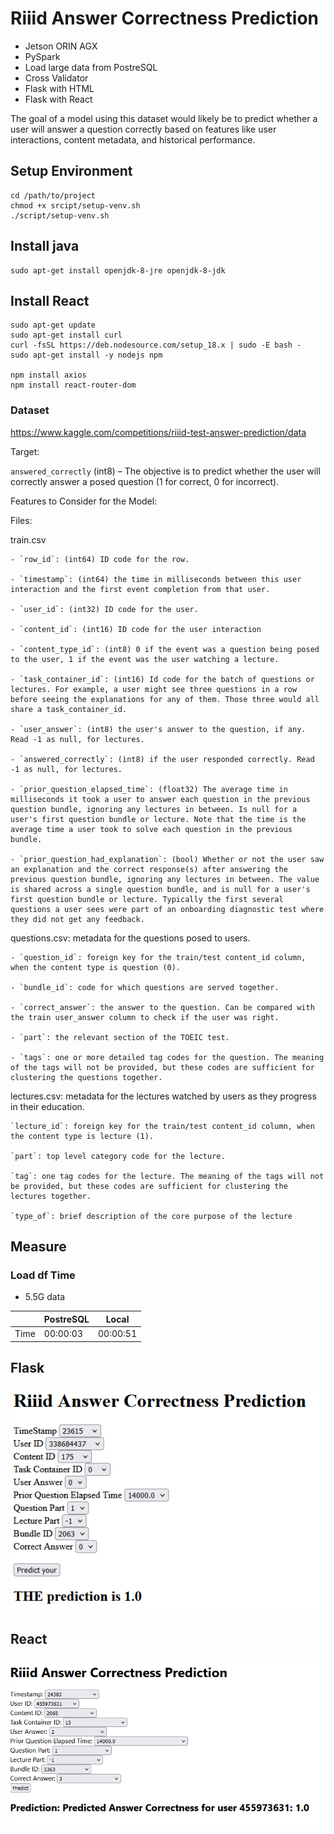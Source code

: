 # Riiid Answer Correctness Prediction

- Jetson ORIN AGX
- PySpark
- Load large data from PostreSQL
- Cross Validator
- Flask with HTML
- Flask with React

The goal of a model using this dataset would likely be to predict whether a user will answer a question correctly based on features like user interactions, content metadata, and historical performance.

## Setup Environment 

```
cd /path/to/project
chmod +x srcipt/setup-venv.sh
./script/setup-venv.sh
```

## Install java

```
sudo apt-get install openjdk-8-jre openjdk-8-jdk
```

## Install React

```
sudo apt-get update
sudo apt-get install curl
curl -fsSL https://deb.nodesource.com/setup_18.x | sudo -E bash -
sudo apt-get install -y nodejs npm

npm install axios
npm install react-router-dom
```

### Dataset

https://www.kaggle.com/competitions/riiid-test-answer-prediction/data

Target:

  `answered_correctly` (int8) – The objective is to predict whether the user will correctly answer a posed question (1 for correct, 0 for incorrect).

Features to Consider for the Model:

  Files: 
  
  train.csv

    - `row_id`: (int64) ID code for the row.

    - `timestamp`: (int64) the time in milliseconds between this user interaction and the first event completion from that user.

    - `user_id`: (int32) ID code for the user.

    - `content_id`: (int16) ID code for the user interaction

    - `content_type_id`: (int8) 0 if the event was a question being posed to the user, 1 if the event was the user watching a lecture.

    - `task_container_id`: (int16) Id code for the batch of questions or lectures. For example, a user might see three questions in a row before seeing the explanations for any of them. Those three would all share a task_container_id.

    - `user_answer`: (int8) the user's answer to the question, if any. Read -1 as null, for lectures.

    - `answered_correctly`: (int8) if the user responded correctly. Read -1 as null, for lectures.

    - `prior_question_elapsed_time`: (float32) The average time in milliseconds it took a user to answer each question in the previous question bundle, ignoring any lectures in between. Is null for a user's first question bundle or lecture. Note that the time is the average time a user took to solve each question in the previous bundle.

    - `prior_question_had_explanation`: (bool) Whether or not the user saw an explanation and the correct response(s) after answering the previous question bundle, ignoring any lectures in between. The value is shared across a single question bundle, and is null for a user's first question bundle or lecture. Typically the first several questions a user sees were part of an onboarding diagnostic test where they did not get any feedback.

  questions.csv: metadata for the questions posed to users.

    - `question_id`: foreign key for the train/test content_id column, when the content type is question (0).

    - `bundle_id`: code for which questions are served together.

    - `correct_answer`: the answer to the question. Can be compared with the train user_answer column to check if the user was right.

    - `part`: the relevant section of the TOEIC test.

    - `tags`: one or more detailed tag codes for the question. The meaning of the tags will not be provided, but these codes are sufficient for clustering the questions together.

  lectures.csv: metadata for the lectures watched by users as they progress in their education.

    `lecture_id`: foreign key for the train/test content_id column, when the content type is lecture (1).

    `part`: top level category code for the lecture.

    `tag`: one tag codes for the lecture. The meaning of the tags will not be provided, but these codes are sufficient for clustering the lectures together.

    `type_of`: brief description of the core purpose of the lecture

## Measure 

### Load df Time

- 5.5G data

|  | PostreSQL  | Local |
|-------------| ------------- | ------------- |
| Time | 00:00:03 | 00:00:51  |

## Flask

![](/ref/flask.png)

## React

![](/ref/react.png)

